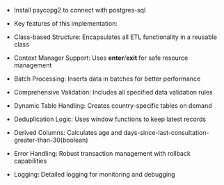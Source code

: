- Install psycopg2 to connect with postgres-sql

- Key features of this implementation:
- Class-based Structure: Encapsulates all ETL functionality in a reusable class
- Context Manager Support: Uses __enter__/__exit__ for safe resource management
- Batch Processing: Inserts data in batches for better performance
- Comprehensive Validation: Includes all specified data validation rules
- Dynamic Table Handling: Creates country-specific tables on demand
- Deduplication Logic: Uses window functions to keep latest records
- Derived Columns: Calculates age and days-since-last-consultation-greater-than-30(boolean)
- Error Handling: Robust transaction management with rollback capabilities
- Logging: Detailed logging for monitoring and debugging
